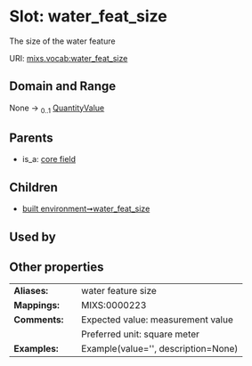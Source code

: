 
# Slot: water_feat_size


The size of the water feature

URI: [mixs.vocab:water_feat_size](https://w3id.org/mixs/vocab/water_feat_size)


## Domain and Range

None &#8594;  <sub>0..1</sub> [QuantityValue](QuantityValue.md)

## Parents

 *  is_a: [core field](core_field.md)

## Children

 *  [built environment➞water_feat_size](built_environment_water_feat_size.md)

## Used by


## Other properties

|  |  |  |
| --- | --- | --- |
| **Aliases:** | | water feature size |
| **Mappings:** | | MIXS:0000223 |
| **Comments:** | | Expected value: measurement value |
|  | | Preferred unit: square meter |
| **Examples:** | | Example(value='', description=None) |

